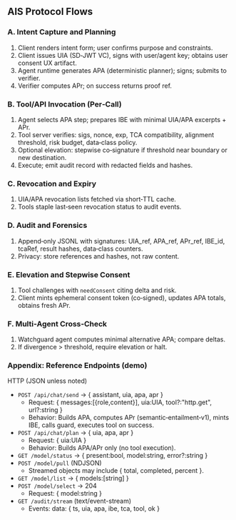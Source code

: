 ## AIS Protocol Flows

### A. Intent Capture and Planning
1. Client renders intent form; user confirms purpose and constraints.
2. Client issues UIA (SD‑JWT VC), signs with user/agent key; obtains user consent UX artifact.
3. Agent runtime generates APA (deterministic planner); signs; submits to verifier.
4. Verifier computes APr; on success returns proof ref.

### B. Tool/API Invocation (Per‑Call)
1. Agent selects APA step; prepares IBE with minimal UIA/APA excerpts + APr.
2. Tool server verifies: sigs, nonce, exp, TCA compatibility, alignment threshold, risk budget, data‑class policy.
3. Optional elevation: stepwise co‑signature if threshold near boundary or new destination.
4. Execute; emit audit record with redacted fields and hashes.

### C. Revocation and Expiry
1. UIA/APA revocation lists fetched via short‑TTL cache.
2. Tools staple last‑seen revocation status to audit events.

### D. Audit and Forensics
1. Append‑only JSONL with signatures: UIA_ref, APA_ref, APr_ref, IBE_id, tcaRef, result hashes, data‑class counters.
2. Privacy: store references and hashes, not raw content.

### E. Elevation and Stepwise Consent
1. Tool challenges with `needConsent` citing delta and risk.
2. Client mints ephemeral consent token (co‑signed), updates APA totals, obtains fresh APr.

### F. Multi‑Agent Cross‑Check
1. Watchguard agent computes minimal alternative APA; compare deltas.
2. If divergence > threshold, require elevation or halt.


### Appendix: Reference Endpoints (demo)

HTTP (JSON unless noted)
- `POST /api/chat/send` → { assistant, uia, apa, apr }
  - Request: { messages:[{role,content}], uia:UIA, tool?:"http.get", url?:string }
  - Behavior: Builds APA, computes APr (semantic‑entailment‑v1), mints IBE, calls guard, executes tool on success.
- `POST /api/chat/plan` → { uia, apa, apr }
  - Request: { uia:UIA }
  - Behavior: Builds APA/APr only (no tool execution).
- `GET /model/status` → { present:bool, model:string, error?:string }
- `POST /model/pull` (NDJSON)
  - Streamed objects may include { total, completed, percent }.
- `GET /model/list` → { models:[string] }
- `POST /model/select` → 204
  - Request: { model:string }
- `GET /audit/stream` (text/event-stream)
  - Events: data: { ts, uia, apa, ibe, tca, tool, ok }

